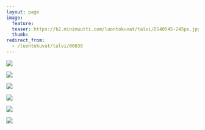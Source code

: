 ```yaml
---
layout: page
image:
  feature:
  teaser: https://b2.minimuutti.com/luontokuvat/talvi/DS40545-245px.jpg
  thumb:
redirect_from:
  - /luontokuvat/talvi/00039
---
```


![](https://b2.minimuutti.com/luontokuvat/talvi/DS40541-800px.jpg)

![](https://b2.minimuutti.com/luontokuvat/talvi/DS40543-800px.jpg)

![](https://b2.minimuutti.com/luontokuvat/talvi/DS40550-800px.jpg)

![](https://b2.minimuutti.com/luontokuvat/talvi/DS40547-800px.jpg)

![](https://b2.minimuutti.com/luontokuvat/talvi/DS40544-800px.jpg)

![](https://b2.minimuutti.com/luontokuvat/talvi/DS40545-800px.jpg)
